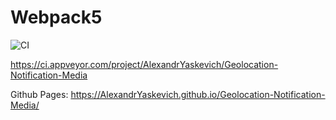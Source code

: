 

# Webpack5

![CI](https://github.com/<AlexandrYaskevich>/<https://github.com/AlexandrYaskevich/Geolocation-Notification-Media>/actions/workflows/web.yml/badge.svg)

https://ci.appveyor.com/project/AlexandrYaskevich/Geolocation-Notification-Media

Github Pages: https://AlexandrYaskevich.github.io/Geolocation-Notification-Media/
